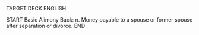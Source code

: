 TARGET DECK
ENGLISH

START
Basic
Alimony
Back: n. Money payable to a spouse or former spouse after separation or divorce.
END
